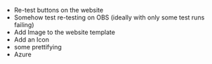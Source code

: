 - Re-test buttons on the website
- Somehow test re-testing on OBS (ideally with only some test runs failing)
- Add Image to the website template
- Add an Icon
- some prettifying
- Azure


